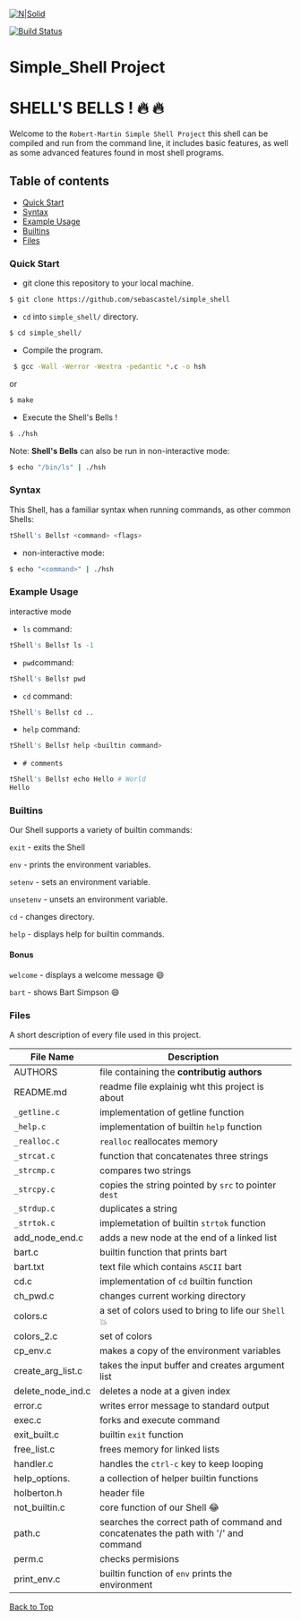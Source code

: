 [![N|Solid](https://cldup.com/dTxpPi9lDf.thumb.png)](https://nodesource.com/products/nsolid)

[![Build Status](https://travis-ci.org/joemccann/dillinger.svg?branch=master)](https://travis-ci.org/joemccann/dillinger)
# Simple_Shell Project
<a name="top"></a>
# SHELL'S BELLS ! :fire: :fire:
Welcome to the `Robert-Martin Simple Shell Project` this shell can be compiled and run from the command line, it includes basic features, as well as some advanced features found in most shell programs.

## Table of contents
* [Quick Start](#item1)
* [Syntax](#item2)
* [Example Usage](#item3)
* [Builtins](#item4)
* [Files](#item5)
 
<a name="item1"></a>
### Quick Start
 - git clone this repository to your local machine.
 ```sh
 $ git clone https://github.com/sebascastel/simple_shell
 ```
 - `cd` into `simple_shell/` directory. 
```sh
$ cd simple_shell/
```
 - Compile the program.
```sh 
 $ gcc -Wall -Werror -Wextra -pedantic *.c -o hsh
```
or
```sh
$ make 
```
- Execute the Shell's Bells !
```sh
$ ./hsh
```
Note: **Shell's Bells** can also be run in non-interactive mode:
```sh
$ echo "/bin/ls" | ./hsh
```

<a name="item2"></a>
### Syntax
This Shell, has a familiar syntax when running commands, as other common Shells:
 ```s
 †Shell's Bells† <command> <flags>
 ```
 
 - non-interactive mode:
 ```sh
 $ echo "<command>" | ./hsh
 ```
 <a name="item3"></a>
 ### Example Usage
 interactive mode
  - `ls` command:
 ```s
 †Shell's Bells† ls -1
 ``` 
 - `pwd`command:
 ```s
 †Shell's Bells† pwd
 ``` 
 - `cd` command:
 ```s
 †Shell's Bells† cd ..
 ``` 
 - `help` command:
 ```s
 †Shell's Bells† help <builtin command>
 ``` 
 - `# comments`
  ```s
 †Shell's Bells† echo Hello # World
 Hello
 ``` 
 <a name="item4"></a>
### Builtins

Our Shell supports a variety of builtin commands:  

`exit` - exits the Shell  

`env` - prints the environment variables.  

`setenv` - sets an environment variable.  

`unsetenv` - unsets an environment variable.  

`cd` - changes directory.  

`help` - displays help for builtin commands.  

#### Bonus
`welcome` - displays a welcome message :smile:  

`bart` - shows Bart Simpson :smile:
 
  <a name="item5"></a>
### Files

A short description of every file used in this project.

| File Name | Description   | 
|---- | ------------ | 
| AUTHORS  | file containing the **contributig authors**    | 
| README.md  | readme file explainig wht this project is about  |
| `_getline.c`  | implementation of getline function |
| `_help.c` | implementation of builtin `help` function          |
| `_realloc.c` | `realloc` reallocates memory          |
| `_strcat.c` | function that concatenates three strings          |
| `_strcmp.c` | compares two strings          |
| `_strcpy.c` | copies the string pointed by `src` to pointer `dest`        |
| `_strdup.c` | duplicates a string          |
| `_strtok.c` | implemetation of builtin `strtok` function          |
| add_node_end.c | adds a new node at the end of a linked list         |
| bart.c | builtin function that prints bart          |
| bart.txt | text file which contains `ASCII` bart          |
| cd.c | implementation of `cd` builtin function          |
| ch_pwd.c | changes current working directory
| colors.c | a set of colors used to bring to life our `Shell` :boom: |
| colors_2.c | set of colors       |
| cp_env.c | makes a copy of the environment variables        |
| create_arg_list.c | takes the input buffer and creates argument list    |
| delete_node_ind.c | deletes a node at a given index   |
| error.c | writes error message to standard output    |
| exec.c | forks and execute command |
| exit_built.c | builtin `exit` function    |
| free_list.c | frees memory for linked lists  | 
| handler.c |  handles the `ctrl-c` key to keep looping |
| help_options. | a collection of helper builtin functions    |
| holberton.h | header file    |
| not_builtin.c | core function of our Shell :joy:    |
| path.c | searches the correct path of command and concatenates the path with '/' and command   |
| perm.c | checks permisions |
| print_env.c | builtin function of `env` prints the environment|

[Back to Top](#top)
 
